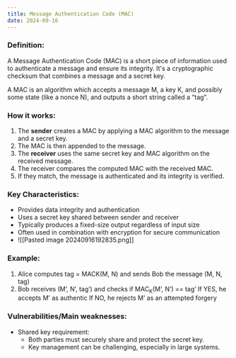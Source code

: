 ```yaml
---
title: Message Authentication Code (MAC)
date: 2024-09-16
---
```

### Definition:
A Message Authentication Code (MAC) is a short piece of information used to authenticate a message and ensure its integrity. It's a cryptographic checksum that combines a message and a secret key. 

A MAC is an algorithm which accepts a message M, a key K, and possibly some state (like a nonce N), and outputs a short string called a “tag”.

### How it works:
1. The **sender** creates a MAC by applying a MAC algorithm to the message and a secret key.
2. The MAC is then appended to the message.
3. The **receiver** uses the same secret key and MAC algorithm on the received message.
4. The receiver compares the computed MAC with the received MAC.
5. If they match, the message is authenticated and its integrity is verified.

### Key Characteristics:
- Provides data integrity and authentication
- Uses a secret key shared between sender and receiver
- Typically produces a fixed-size output regardless of input size
- Often used in combination with encryption for secure communication
- ![[Pasted image 20240916192835.png]]

### Example:
1. Alice computes tag = MACK(M, N) and sends Bob the message (M, N, tag)
2. Bob receives (M’, N’, tag’) and checks if MAC<sub>K</sub>(M’, N’) == tag’
	If YES, he accepts M’ as authentic
	If NO, he rejects M’ as an attempted forgery
### Vulnerabilities/Main weaknesses:
- Shared key requirement:
    - Both parties must securely share and protect the secret key.
    - Key management can be challenging, especially in large systems.